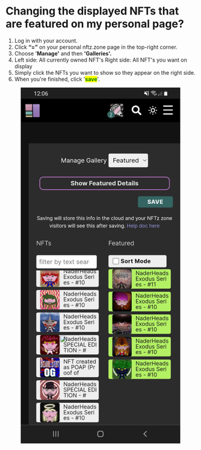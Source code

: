 # Changing the displayed NFTs that are featured on my personal page?

1. &#x20;Log in with your account.
2. Click **“=”** on your personal nftz.zone page in the top-right corner.
3. Choose '**Manage'** and then **'Galleries'.**
4. Left side: All currently owned NFT's         Right side: All NFT's you want on display&#x20;
5. Simply click the NFTs you want to show so they appear on the right side.
6. When you're finished, click '<mark style="color:green;">**save**</mark>'.

<figure><img src="../../.gitbook/assets/Gallery.jpg" alt=""><figcaption></figcaption></figure>

